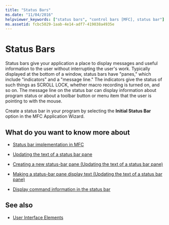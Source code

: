 ```yaml
---
title: "Status Bars"
ms.date: "11/04/2016"
helpviewer_keywords: ["status bars", "control bars [MFC], status bar"]
ms.assetid: fcbc5029-1aab-4e14-adf7-419038a4935e
---
```

# Status Bars

Status bars give your application a place to display messages and useful information to the user without interrupting the user's work. Typically displayed at the bottom of a window, status bars have "panes," which include "indicators" and a "message line." The indicators give the status of such things as SCROLL LOCK, whether macro recording is turned on, and so on. The message line on the status bar can display information about program status or about a toolbar button or menu item that the user is pointing to with the mouse.

Create a status bar in your program by selecting the **Initial Status Bar** option in the MFC Application Wizard.

## What do you want to know more about

- [Status bar implementation in MFC](../mfc/status-bar-implementation-in-mfc.md)

- [Updating the text of a status bar pane](../mfc/updating-the-text-of-a-status-bar-pane.md)

- [Creating a new status-bar pane (Updating the text of a status bar pane)](../mfc/updating-the-text-of-a-status-bar-pane.md)

- [Making a status-bar pane display text (Updating the text of a status bar pane)](../mfc/updating-the-text-of-a-status-bar-pane.md)

- [Display command information in the status bar](../mfc/how-to-display-command-information-in-the-status-bar.md)

## See also

- [User Interface Elements](../mfc/user-interface-elements-mfc.md)
